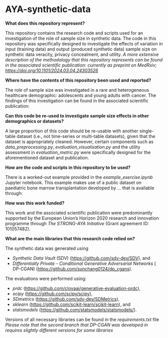 # AYA-synthetic-data

**What does this repository represent?**

This repository contains the research code and scripts used for
an investigation of the role of sample size in synthetic data.
The code in this repository was specifically designed to investigate the effects of
variation in input (training data) and output (produced synthetic data) sample size on synthetic data veracity, privacy
concealment, and utility.
_A more extensive description of the methodology that this repository represents can be found in the associated
scientific publication: currently as preprint on MedRxiv; https://doi.org/10.1101/2024.03.04.24303526_

**Where have the contents of this repository been used and reported?**

The role of sample size was investigated in a rare and heterogeneous healthcare demographic:
adolescents and young adults with cancer.
The findings of this investigation can be found in the associated scientific publication:

**Can this code be re-used to investigate sample size effects in other demographics or datasets?**

A large proportion of this code should be re-usable with another single-table dataset
(i.e., not time-series or multi-table datasets), given that the dataset is appropriately cleaned.
However, certain components such as _data_preprocessing.py_, _evaluation_visualisation.py_ and
the utility assessment in _evaluation_metric.py_ were specifically designed for the aforementioned dataset and
publication.

**How are the code and scripts in this repository to be used?**

There is a worked-out example provided in the _example_exercise.ipynb_ Jupyter notebook.
This example makes use of a public dataset on paediatric bone marrow transplantation developed by ... that is available
through:

**How was this work funded?**

This work and the associated scientific publication were predominantly
supported by the European Union’s Horizon 2020 research and innovation programme through _The STRONG-AYA Initiative_
(Grant agreement ID: 101057482).

**What are the main libraries that this research code relied on?**

The synthetic data was generated using

* _Synthetic Data Vault_ (SDV) (https://github.com/sdv-dev/SDV), and
* _Differentially Private - Conditional Generative Adversarial Networks_ (
DP-CGAN) (https://github.com/sunchang0124/dp_cgans).

The evaluations were performed using:

* _prdc_ (https://github.com/clovaai/generative-evaluation-prdc),
* _scipy_ (https://github.com/scipy/scipy),
* _SDmetrics_ (https://github.com/sdv-dev/SDMetrics),
* _sklearn_ (https://github.com/scikit-learn/scikit-learn), and
* _statsmodels_ (https://github.com/statsmodels/statsmodels/).

Versions of all necessary libraries can be found in the _requirements.txt_ file
_Please note that the second branch that DP-CGAN was developed in requires slightly different versions for some
libraries_